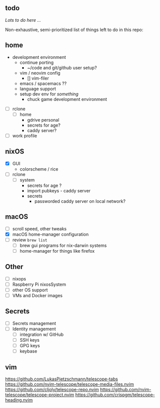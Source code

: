 todo
---

_Lots to do here ..._

Non-exhaustive, semi-prioritized list of things left to do in this repo:

## home
- development environment
    - continue porting
        - ~/code and git/github user setup?
    - vim / neovim config
        - [] vim-filer
    - emacs / spacemacs ??
    - language support
    - setup dev env for _something_
        - chuck game development environment
- [ ] rclone
    - [ ] home
        - gdrive personal
        - secrets for age?
        - caddy server?
- [ ] work profile

## nixOS
- [x] GUI
    - colorscheme / rice
- [ ] rclone
    - [ ] system
        - secrets for age ?
        - import pubkeys - caddy server
        - secrets
            - passworded caddy server on local network?

## macOS
- [ ] scroll speed, other tweaks
- [x] macOS home-manager configuration
- [ ] review `brew list`
  - [ ] brew gui programs for nix-darwin systems
  - [ ] home-manager for things like firefox

## Other
- [ ] nixops
- [ ] Raspberry Pi nixosSystem
- [ ] other OS support
- [ ] VMs and Docker images

## Secrets
- [ ] Secrets management
- [ ] Identity management
    - [ ] integration w/ GitHub
    - [ ] SSH keys
    - [ ] GPG keys
    - [ ] keybase

## vim

https://github.com/LukasPietzschmann/telescope-tabs
https://github.com/nvim-telescope/telescope-media-files.nvim
https://github.com/cljoly/telescope-repo.nvim
https://github.com/nvim-telescope/telescope-project.nvim
https://github.com/crispgm/telescope-heading.nvim
